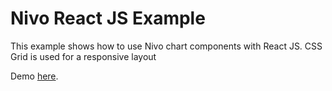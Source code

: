 # Nivo React JS Example

This example shows how to use Nivo chart components with React JS. CSS Grid is used for a responsive layout


Demo [here](https://jose-salazar.github.io/nivo-reactjs/).
